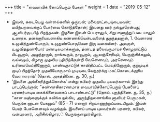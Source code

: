 ﻿+++
title = "வையாவிக் கோப்பெரும் பேகன்  "
weight = 1
date = "2019-05-12"
+++


-  இவன், கடையெழு வள்ளல்களில் ஒருவன்; மலைநாட்டையுடையவன்; மயிற்பறவைக்குப் போர்வை கொடுத்தோன்; இவனது ஊர் நல்லூரென்பது; ஆவியர்குடியிற் பிறந்தவன். இதனை இவன் பெயராலும், சிறுபாணாற்றுப்படையாலும் உணர்க. தனக்குரியவளாகிய கண்ணகியென்பவளைத் துறந்ததனால்,  1. வேளாளர் உழுவித்துண்போரும், உழுதுண்போருமென இரு வகையினர். அவருள், உழுவித்துண்போர் மண்டிலமாக்களும், தண்டத் தலைவருமாய்ச் சோழநாட்டுப் பிடவூரும், அழுந்தூரும், நாங்கூரும், நாவூரும், ஆலஞ்சேரியும், பெருஞ்சிக்கலும், வல்லமும், கிழாரு முதலிய பதியிற்றோன்றி வேளெனவும், அரசெனவும் உரிமையெய்தினோரும், பாண்டிநாட்டுக் காவிதிப்பட்ட மெய்தினோரும், குறுமுடிக் குடிப் பிறந்தோர் முதலியோருமாய் முடியுடைவேந்தர்க்கு மகட்கொடைக்குரிய வேளாளராம்’ (தொல். அகத்திணை. சூ. 30, ந.)  
-  ‘இவளை அங்கீகரித்துக்கொள்க’ என்று கபிலர் முதலிய புலவர்களால் இரந்து பாடப்பெற்றான்; “கண்ணகிகாரணமாக வையாவிக்கோப்பெரும் பேகனைப் பரணர்பாடிய கைக்கிளைவகைப் பாடாண்பாட்டு” (தொல். புறத்திணை. சூ. 35, ந.)  “கான மஞ்ஞைக்குக் கலிங்க நல்கிய, அருந்திறலணங்கிய னாவியர் பெருமகன், பெருங்க னாடன் பேகனும்” (85 - 7)  என்றார் சிறுபாணாற்றுப்படையிலும். இவன் பெயர் பேகனெனவும் வழங்கும். இவனைப் பாடிய புலவர்கள்: பரணர், கபிலர், வன்பரணர், அரிசில்கிழார,் பெருங்குன்றூர்கிழார்.
  
